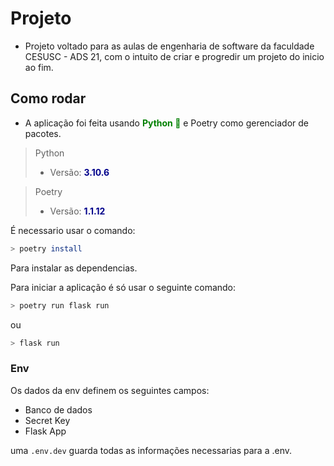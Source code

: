 # Projeto

-   Projeto voltado para as aulas de engenharia de software da faculdade CESUSC - ADS 21, com o intuito de criar e progredir um projeto do inicio ao fim.

## Como rodar

-   A aplicação foi feita usando <span style="color: green;font-weight: bold;">Python 🐍</span> e Poetry como gerenciador de pacotes.

> Python
>
> -   Versão: <span style="color: darkblue;font-weight: bold;">3.10.6</span>

> Poetry
>
> -   Versão: <span style="color: darkblue;font-weight: bold">1.1.12</span>

É necessario usar o comando:

```bash
> poetry install
```

Para instalar as dependencias.

Para iniciar a aplicação é só usar o seguinte comando:

```bash
> poetry run flask run
```

ou

```bash
> flask run
```

### Env

Os dados da env definem os seguintes campos:

-   Banco de dados
-   Secret Key
-   Flask App

uma `.env.dev` guarda todas as informações necessarias para a .env.
